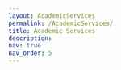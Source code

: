 ```yaml
---
layout: AcademicServices
permalink: /AcademicServices/
title: Academic Services
description: 
nav: true
nav_order: 5
---
```

